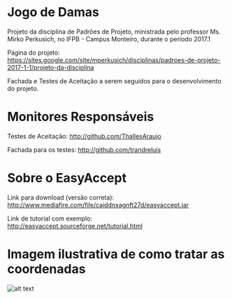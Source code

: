 # Jogo de Damas
Projeto da disciplina de Padrões de Projeto, ministrada pelo professor Ms. Mirko Perkusich, no IFPB - Campus Monteiro, durante o período 2017.1

Página do projeto: https://sites.google.com/site/mperkusich/disciplinas/padroes-de-projeto-2017-1-1/projeto-da-disciplina

Fachada e Testes de Aceitação a serem seguidos para o desenvolvimento do projeto.

# Monitores Responsáveis
Testes de Aceitação: http://github.com/ThallesAraujo

Fachada para os testes: http://github.com/trandreluis

# Sobre o EasyAccept
Link para download (versão correta): http://www.mediafire.com/file/cajddnxagnft27d/easyaccept.jar

Link de tutorial com exemplo: http://easyaccept.sourceforge.net/tutorial.html

# Imagem ilustrativa de como tratar as coordenadas
![alt text](https://uploaddeimagens.com.br/images/000/912/063/original/tabuleiro.jpg)
